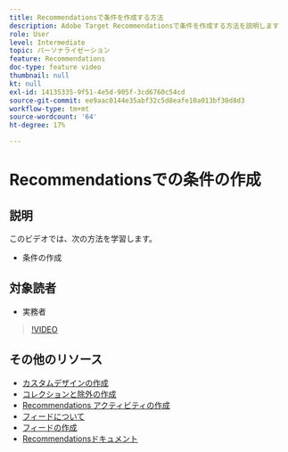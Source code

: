 ```yaml
---
title: Recommendationsで条件を作成する方法
description: Adobe Target Recommendationsで条件を作成する方法を説明します
role: User
level: Intermediate
topic: パーソナライゼーション
feature: Recommendations
doc-type: feature video
thumbnail: null
kt: null
exl-id: 14135335-9f51-4e5d-905f-3cd6760c54cd
source-git-commit: ee9aac0144e35abf32c5d8eafe10a013bf30d8d3
workflow-type: tm+mt
source-wordcount: '64'
ht-degree: 17%

---
```


# Recommendationsでの条件の作成

## 説明

このビデオでは、次の方法を学習します。

* 条件の作成

## 対象読者

* 実務者

>[!VIDEO](https://video.tv.adobe.com/v/27694?quality=12)

## その他のリソース

* [カスタムデザインの作成](create-custom-designs.md)
* [コレクションと除外の作成](create-collections-and-exclusions.md)
* [Recommendations アクティビティの作成](create-a-recommendations-activity.md)
* [フィードについて](understanding-feeds.md)
* [フィードの作成](create-a-feed.md)
* [Recommendationsドキュメント](https://docs.adobe.com/content/help/en/target/using/recommendations/recommendations.html)
